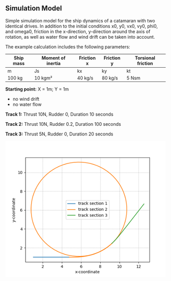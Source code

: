 ## Simulation Model

Simple simulation model for the ship dynamics of a catamaran with two identical drives. In addition to the initial conditions x0, y0, vx0, vy0, phi0, and omega0, friction in the x-direction, y-direction around the axis of rotation, as well as water flow and wind drift can be taken into account.

The example calculation includes the following parameters:

| Ship mass | Moment of inertia | Friction x | Friction y | Torsional friction |
|-----------|-------------------|------------|------------|--------------------|
| m         | Js                | kx         | ky         | kt                 |
| 100 kg    | 10 kgm²           | 40 kg/s    | 80 kg/s    | 5 Nsm              |

**Starting point:** X = 1m; Y = 1m

- no wind drift
- no water flow

**Track 1:** Thrust 10N, Rudder 0, Duration 10 seconds

**Track 2:** Thrust 10N, Rudder 0.2, Duration 100 seconds

**Track 3:** Thrust 5N, Rudder 0, Duration 20 seconds

![Simulation](https://github.com/Joe-Grabow/USV/blob/main/02%20Software/98%20Simulation/00%20docs/track_demo.png)
